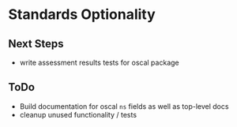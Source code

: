 # Standards Optionality

## Next Steps
- write assessment results tests for oscal package

## ToDo
- Build documentation for oscal `ns` fields as well as top-level docs
- cleanup unused functionality / tests


